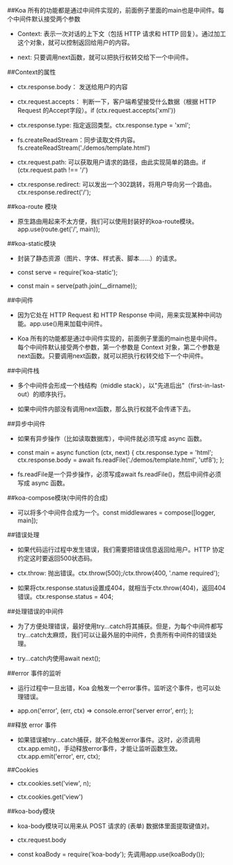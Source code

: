 ##Koa 所有的功能都是通过中间件实现的，前面例子里面的main也是中间件。每个中间件默认接受两个参数

- Context: 表示一次对话的上下文（包括 HTTP 请求和 HTTP 回复）。通过加工这个对象，就可以控制返回给用户的内容。

- next: 只要调用next函数，就可以把执行权转交给下一个中间件。




##Context的属性

- ctx.response.body： 发送给用户的内容

- ctx.request.accepts： 判断一下，客户端希望接受什么数据（根据 HTTP Request 的Accept字段）。if (ctx.request.accepts('xml'))

- ctx.response.type: 指定返回类型。ctx.response.type = 'xml';

- fs.createReadStream：同步读取文件内容。fs.createReadStream('./demos/template.html')

- ctx.request.path: 可以获取用户请求的路径，由此实现简单的路由。if (ctx.request.path !== '/')

- ctx.response.redirect: 可以发出一个302跳转，将用户导向另一个路由。ctx.response.redirect('/');





##koa-route 模块

- 原生路由用起来不太方便，我们可以使用封装好的koa-route模块。app.use(route.get('/', main));




##koa-static模块

- 封装了静态资源（图片、字体、样式表、脚本......）的请求。

- const serve = require('koa-static');

- const main = serve(path.join(__dirname));




##中间件

- 因为它处在 HTTP Request 和 HTTP Response 中间，用来实现某种中间功能。app.use()用来加载中间件。

- Koa 所有的功能都是通过中间件实现的，前面例子里面的main也是中间件。每个中间件默认接受两个参数，第一个参数是 Context 对象，第二个参数是next函数。只要调用next函数，就可以把执行权转交给下一个中间件。




##中间件栈

- 多个中间件会形成一个栈结构（middle stack），以"先进后出"（first-in-last-out）的顺序执行。

- 如果中间件内部没有调用next函数，那么执行权就不会传递下去。




##异步中间件

- 如果有异步操作（比如读取数据库），中间件就必须写成 async 函数。

- const main = async function (ctx, next) {
  ctx.response.type = 'html';
  ctx.response.body = await fs.readFile('./demos/template.html', 'utf8');
};

- fs.readFile是一个异步操作，必须写成await fs.readFile()，然后中间件必须写成 async 函数。






##koa-compose模块(中间件的合成)

- 可以将多个中间件合成为一个。const middlewares = compose([logger, main]);





##错误处理

- 如果代码运行过程中发生错误，我们需要把错误信息返回给用户。HTTP 协定约定这时要返回500状态码。

- ctx.throw: 抛出错误。ctx.throw(500);/ctx.throw(400, '.name required');

- 如果将ctx.response.status设置成404，就相当于ctx.throw(404)，返回404错误。ctx.response.status = 404;





##处理错误的中间件

- 为了方便处理错误，最好使用try...catch将其捕获。但是，为每个中间件都写try...catch太麻烦，我们可以让最外层的中间件，负责所有中间件的错误处理。

- try...catch内使用await next();





##error 事件的监听

- 运行过程中一旦出错，Koa 会触发一个error事件。监听这个事件，也可以处理错误。

- app.on('error', (err, ctx) =>
  console.error('server error', err);
);




##释放 error 事件

- 如果错误被try...catch捕获，就不会触发error事件。这时，必须调用ctx.app.emit()，手动释放error事件，才能让监听函数生效。ctx.app.emit('error', err, ctx);





##Cookies

- ctx.cookies.set('view', n);

- ctx.cookies.get('view') 




##koa-body模块

- koa-body模块可以用来从 POST 请求的 (表单) 数据体里面提取键值对。

- ctx.request.body

- const koaBody = require('koa-body');  先调用app.use(koaBody());





















